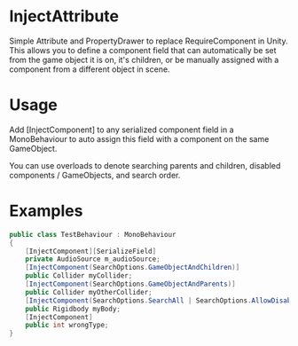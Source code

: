 # InjectAttribute
Simple Attribute and PropertyDrawer to replace RequireComponent in Unity.
This allows you to define a component field that can automatically be set from the game object it is on, it's children, or be manually assigned with a component from a different object in scene.

# Usage
Add [InjectComponent] to any serialized component field in a MonoBehaviour to auto assign this field with a component on the same GameObject.

You can use overloads to denote searching parents and children, disabled components / GameObjects, and search order.

# Examples 
```csharp
public class TestBehaviour : MonoBehaviour
{
	[InjectComponent][SerializeField]
	private AudioSource m_audioSource;
	[InjectComponent(SearchOptions.GameObjectAndChildren)] 
	public Collider myCollider;
	[InjectComponent(SearchOptions.GameObjectAndParents)] 
	public Collider myOtherCollider;
	[InjectComponent(SearchOptions.SearchAll | SearchOptions.AllowDisabled, SearchOrder.ParentsFirst)]
	public Rigidbody myBody;
	[InjectComponent]
	public int wrongType;
}
```
